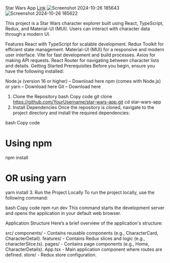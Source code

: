 Star Wars App [Link](https://andrewmelnykx.github.io/starWarTest/)
![Screenshot 2024-10-26 185643](https://github.com/user-attachments/assets/d308bf04-d407-4bfb-a806-0ac712b9ef8f)
![Screenshot 2024-10-26 185622](https://github.com/user-attachments/assets/f0b57635-c115-4aa1-ab1e-41f7715622b9)

This project is a Star Wars character explorer built using React, TypeScript, Redux, and Material-UI (MUI). Users can interact with character data through a modern UI.

Features
React with TypeScript for scalable development.
Redux Toolkit for efficient state management.
Material-UI (MUI) for a responsive and modern user interface.
Vite for fast development and build processes.
Axios for making API requests.
React Router for navigating between character lists and details.
Getting Started
Prerequisites
Before you begin, ensure you have the following installed:

Node.js (version 16 or higher) – Download here
npm (comes with Node.js) or yarn – Download here
Git – Download here
1. Clone the Repository
bash
Copy code
git clone https://github.com/YourUsername/star-wars-app.git
cd star-wars-app
2. Install Dependencies
Once the repository is cloned, navigate to the project directory and install the required dependencies:

bash
Copy code
# Using npm
npm install

# OR using yarn
yarn install
3. Run the Project Locally
To run the project locally, use the following command:

bash
Copy code
npm run dev
This command starts the development server and opens the application in your default web browser.

Application Structure
Here’s a brief overview of the application's structure:

src/
components/ - Contains reusable components (e.g., CharacterCard, CharacterDetail).
features/ - Contains Redux slices and logic (e.g., characterSlice.ts).
pages/ - Contains page components (e.g., Home, CharacterDetails).
App.tsx - Main application component where routes are defined.
store/ - Redux store configuration.
